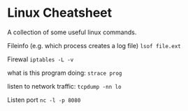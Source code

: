 # Linux Cheatsheet

A collection of some useful linux commands.


Fileinfo (e.g. which process creates a log file)
`lsof file.ext`


Firewal
`iptables -L -v`


what is this program doing: 
`strace prog`

listen to network traffic: 
`tcpdump -nn lo`

Listen port
`nc -l -p 8080`
